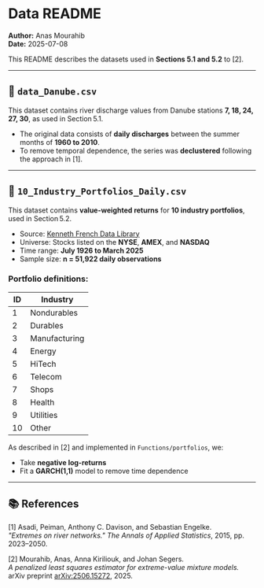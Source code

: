 # Data README

**Author:** Anas Mourahib  
**Date:** 2025-07-08

This README describes the datasets used in **Sections 5.1 and 5.2** to [2].

---

## 📘 `data_Danube.csv`

This dataset contains river discharge values from Danube stations **7, 18, 24, 27, 30**, as used in Section 5.1.

- The original data consists of **daily discharges** between the summer months of **1960 to 2010**.
- To remove temporal dependence, the series was **declustered** following the approach in [1].

---

## 📘 `10_Industry_Portfolios_Daily.csv`

This dataset contains **value-weighted returns** for **10 industry portfolios**, used in Section 5.2.

- Source: [Kenneth French Data Library](https://mba.tuck.dartmouth.edu/pages/faculty/ken.french/Data_Library/det_10_ind_port.html)
- Universe: Stocks listed on the **NYSE**, **AMEX**, and **NASDAQ**
- Time range: **July 1926 to March 2025**
- Sample size: **n = 51,922 daily observations**

### Portfolio definitions:
| ID | Industry        |
|----|-----------------|
| 1  | Nondurables     |
| 2  | Durables        |
| 3  | Manufacturing   |
| 4  | Energy          |
| 5  | HiTech          |
| 6  | Telecom         |
| 7  | Shops           |
| 8  | Health          |
| 9  | Utilities       |
| 10 | Other           |

As described in [2] and implemented in `Functions/portfolios`, we:
- Take **negative log-returns**
- Fit a **GARCH(1,1)** model to remove time dependence

---

## 📚 References

[1] Asadi, Peiman, Anthony C. Davison, and Sebastian Engelke.  
*"Extremes on river networks."* *The Annals of Applied Statistics*, 2015, pp. 2023–2050.

[2] Mourahib, Anas, Anna Kiriliouk, and Johan Segers.  
*A penalized least squares estimator for extreme-value mixture models.*  
arXiv preprint [arXiv:2506.15272](https://arxiv.org/abs/2506.15272), 2025.

